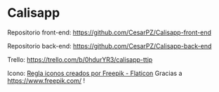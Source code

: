 # Calisapp

Repositorio front-end: https://github.com/CesarPZ/Calisapp-front-end

Repositorio back-end: https://github.com/CesarPZ/Calisapp-back-end

Trello: https://trello.com/b/0hdurYR3/calisapp-ttip

Icono: <a href="https://www.flaticon.es/iconos-gratis/regla" title="regla iconos">Regla iconos creados por Freepik - Flaticon</a> Gracias a https://www.freepik.com/ !

